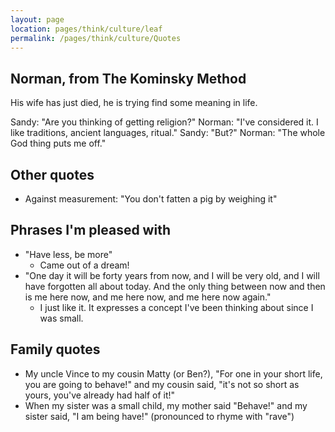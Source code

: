 ```yaml
---
layout: page
location: pages/think/culture/leaf
permalink: /pages/think/culture/Quotes
---
```


## Norman, from The Kominsky Method

His wife has just died, he is trying find some meaning in life.

Sandy: "Are you thinking of getting religion?"
Norman: "I've considered it. I like traditions, ancient languages, ritual."
Sandy: "But?" 
Norman: "The whole God thing puts me off."

## Other quotes

- Against measurement: "You don't fatten a pig by weighing it"

## Phrases I'm pleased with

- "Have less, be more" 
    - Came out of a dream!
- "One day it will be forty years from now, and I will be very old, and I will have forgotten all about today. And the only thing between now and then is me here now, and me here now, and me here now again."
    - I just like it. It expresses a concept I've been thinking about since I was small.

## Family quotes

- My uncle Vince to my cousin Matty (or Ben?), "For one in your short life, you are going to behave!" and my cousin said, "it's not so short as yours, you've already had half of it!"
- When my sister was a small child, my mother said "Behave!" and my sister said, "I am being have!" (pronounced to rhyme with "rave")